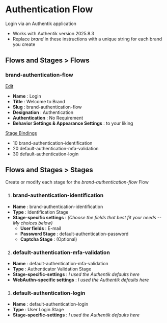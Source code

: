 # Authentication Flow
Login via an Authentik application

- Works with Authentik version 2025.8.3
- Replace _brand_ in these instructions with a unique string for each brand you create

## Flows and Stages > Flows

### brand-authentication-flow

<ins>Edit</ins>
* **Name** : Login
* **Title** : Welcome to Brand
* **Slug** : brand-authentication-flow
* **Designation** : Authentication
* **Authentication** : No Requirement
* **Behavior Settings & Appearance Settings** : to your liking

<ins>Stage Bindings</ins>
* 10 brand-authentication-identification
* 20 default-authentication-mfa-validation
* 30 default-authentication-login

## Flows and Stages > Stages
Create or modify each stage for the _brand-authentication-flow_ Flow


1. ### brand-authentication-identification
* **Name** : brand-authentication-identification
* **Type** : Identification Stage 
* **Stage-specific settings** : _(Choose the fields that best fit your needs -- My choices below)_ 
  * **User fields** : E-mail
  * **Password Stage** : default-authentication-password
  * **Captcha Stage** : (Optional)

2. ### default-authentication-mfa-validation
* **Name** : default-authentication-mfa-validation
* **Type** : Authenticator Validation Stage
* **Stage-specific-settings** : _I used the Authentik defaults here_
* **WebAuthn-specific settings** : _I used the Authentik defaults here_

3. ### default-authentication-login
* **Name** : default-authentication-login
* **Type** : User Login Stage
* **Stage-specific-settings** : _I used the Authentik defaults here_
